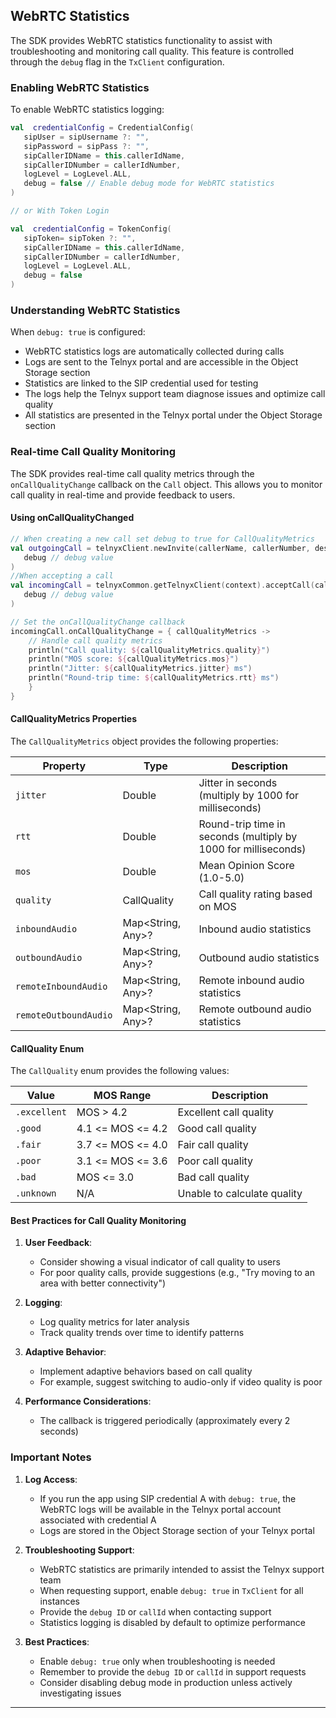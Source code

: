 ## WebRTC Statistics

The SDK provides WebRTC statistics functionality to assist with troubleshooting and monitoring call quality. This feature is controlled through the `debug` flag in the `TxClient` configuration.

### Enabling WebRTC Statistics

To enable WebRTC statistics logging:

```Kotlin
val  credentialConfig = CredentialConfig(
   sipUser = sipUsername ?: "",
   sipPassword = sipPass ?: "",
   sipCallerIDName = this.callerIdName,
   sipCallerIDNumber = callerIdNumber,
   logLevel = LogLevel.ALL,
   debug = false // Enable debug mode for WebRTC statistics
)

// or With Token Login

val  credentialConfig = TokenConfig(
   sipToken= sipToken ?: "",
   sipCallerIDName = this.callerIdName,
   sipCallerIDNumber = callerIdNumber,
   logLevel = LogLevel.ALL,
   debug = false
)
```

### Understanding WebRTC Statistics

When `debug: true` is configured:
- WebRTC statistics logs are automatically collected during calls
- Logs are sent to the Telnyx portal and are accessible in the Object Storage section
- Statistics are linked to the SIP credential used for testing
- The logs help the Telnyx support team diagnose issues and optimize call quality
- All statistics are presented in the Telnyx portal under the Object Storage section


### Real-time Call Quality Monitoring

The SDK provides real-time call quality metrics through the `onCallQualityChange` callback on the `Call` object. This allows you to monitor call quality in real-time and provide feedback to users.

#### Using onCallQualityChanged

```Kotlin
// When creating a new call set debug to true for CallQualityMetrics
val outgoingCall = telnyxClient.newInvite(callerName, callerNumber, destinationNumber, clientState, customHeaders, 
   debug // debug value
)
//When accepting a call
val incomingCall = telnyxCommon.getTelnyxClient(context).acceptCall(callId, callerIdNumber, customHeaders, 
   debug // debug value 
)

// Set the onCallQualityChange callback
incomingCall.onCallQualityChange = { callQualityMetrics ->
    // Handle call quality metrics
    println("Call quality: ${callQualityMetrics.quality}")
    println("MOS score: ${callQualityMetrics.mos}")
    println("Jitter: ${callQualityMetrics.jitter} ms")
    println("Round-trip time: ${callQualityMetrics.rtt} ms")
    }
}

```

#### CallQualityMetrics Properties

The `CallQualityMetrics` object provides the following properties:

| Property | Type | Description |
|----------|------|-------------|
| `jitter` | Double | Jitter in seconds (multiply by 1000 for milliseconds) |
| `rtt` | Double | Round-trip time in seconds (multiply by 1000 for milliseconds) |
| `mos` | Double | Mean Opinion Score (1.0-5.0) |
| `quality` | CallQuality | Call quality rating based on MOS |
| `inboundAudio` | Map<String, Any>? | Inbound audio statistics |
| `outboundAudio` | Map<String, Any>? | Outbound audio statistics |
| `remoteInboundAudio` | Map<String, Any>? | Remote inbound audio statistics |
| `remoteOutboundAudio` | Map<String, Any>? | Remote outbound audio statistics |

#### CallQuality Enum

The `CallQuality` enum provides the following values:

| Value | MOS Range | Description |
|-------|-----------|-------------|
| `.excellent` | MOS > 4.2 | Excellent call quality |
| `.good` | 4.1 <= MOS <= 4.2 | Good call quality |
| `.fair` | 3.7 <= MOS <= 4.0 | Fair call quality |
| `.poor` | 3.1 <= MOS <= 3.6 | Poor call quality |
| `.bad` | MOS <= 3.0 | Bad call quality |
| `.unknown` | N/A | Unable to calculate quality |

#### Best Practices for Call Quality Monitoring

1. **User Feedback**:
    - Consider showing a visual indicator of call quality to users
    - For poor quality calls, provide suggestions (e.g., "Try moving to an area with better connectivity")

2. **Logging**:
    - Log quality metrics for later analysis
    - Track quality trends over time to identify patterns

3. **Adaptive Behavior**:
    - Implement adaptive behaviors based on call quality
    - For example, suggest switching to audio-only if video quality is poor

4. **Performance Considerations**:
    - The callback is triggered periodically (approximately every 2 seconds)

### Important Notes

1. **Log Access**:
    - If you run the app using SIP credential A with `debug: true`, the WebRTC logs will be available in the Telnyx portal account associated with credential A
    - Logs are stored in the Object Storage section of your Telnyx portal

2. **Troubleshooting Support**:
    - WebRTC statistics are primarily intended to assist the Telnyx support team
    - When requesting support, enable `debug: true` in `TxClient` for all instances
    - Provide the `debug ID` or `callId` when contacting support
    - Statistics logging is disabled by default to optimize performance

3. **Best Practices**:
    - Enable `debug: true` only when troubleshooting is needed
    - Remember to provide the `debug ID` or `callId` in support requests
    - Consider disabling debug mode in production unless actively investigating issues

---
</br>
